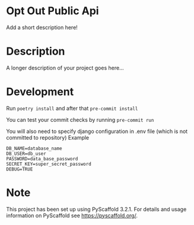 Opt Out Public Api
==========


Add a short description here!


Description
===========

A longer description of your project goes here...

Development
===========

Run `poetry install`
and after that `pre-commit install`

You can test your commit checks by running
`pre-commit run`

You will also need to specify django configuration in .env file (which is not committed to repository)
Example
```
DB_NAME=database_name
DB_USER=db_user
PASSWORD=data_base_password
SECRET_KEY=super_secret_password
DEBUG=TRUE
```

Note
====

This project has been set up using PyScaffold 3.2.1. For details and usage
information on PyScaffold see https://pyscaffold.org/.
